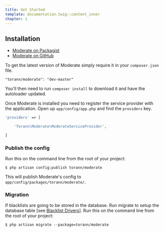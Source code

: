 ```yaml
---
title: Get Started
template: documentation.twig::content_inner
chapter: 1
---
```

## Installation

- [Moderate on Packagist](https://packagist.org/packages/torann/moderate)
- [Moderate on GitHub](https://github.com/torann/laravel-moderate)

To get the latest version of Moderate simply require it in your `composer.json` file.

~~~
"torann/moderate": "dev-master"
~~~

You'll then need to run `composer install` to download it and have the autoloader updated.

Once Moderate is installed you need to register the service provider with the application. Open up `app/config/app.php` and find the `providers` key.

~~~php
'providers' => [

    'Torann\Moderate\ModerateServiceProvider',

]
~~~

### Publish the config

Run this on the command line from the root of your project:

~~~
$ php artisan config:publish torann/moderate
~~~

This will publish Moderate's config to `app/config/packages/torann/moderate/`.

### Migration

If blacklists are going to be stored in the database. Run migrate to setup the database table [see [Blacklist Drivers](/projects/laravel-moderate/doc/blacklist-drivers.html)]. Run this on the command line from the root of your project:

~~~
$ php artisan migrate --package=torann/moderate
~~~